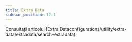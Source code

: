```yaml
---
title: Extra Data
sidebar_position: 12.1
---
```


Consultați articolul [Extra Dataconfigurations/utility/extra-data/extradata/search-extradata).
